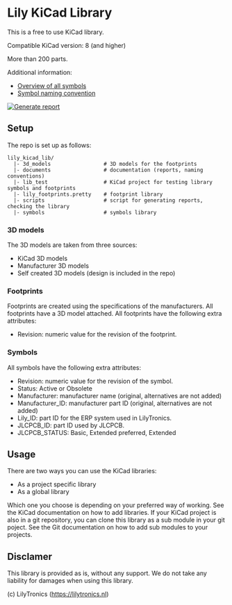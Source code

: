 # Lily KiCad Library

This is a free to use KiCad library.

Compatible KiCad version: 8 (and higher)

More than 200 parts.

Additional information:

* [Overview of all symbols](https://htmlpreview.github.io/?https://github.com/LilyTronics/lily-kicad-lib/blob/main/documents/symbols_report.html)
* [Symbol naming convention](documents/symbol_naming.md)

[![Generate report](https://github.com/LilyTronics/lily_kicad_lib/actions/workflows/generate_report.yml/badge.svg)](https://github.com/LilyTronics/lily_kicad_lib/actions/workflows/generate_report.yml)

## Setup

The repo is set up as follows:

```
lily_kicad_lib/
  |- 3d_models                 # 3D models for the footprints
  |- documents                 # documentation (reports, naming conventions)
  |- lib_test                  # KiCad project for testing library symbols and footprints
  |- lily_footprints.pretty    # footprint library
  |- scripts                   # script for generating reports, checking the library
  |- symbols                   # symbols library
```

### 3D models

The 3D models are taken from three sources:

* KiCad 3D models
* Manufacturer 3D models
* Self created 3D models (design is included in the repo)

### Footprints

Footprints are created using the specifications of the manufacturers.
All footprints have a 3D model attached.
All footprints have the following extra attributes:

* Revision: numeric value for the revision of the footprint.

### Symbols

All symbols have the following extra attributes:

* Revision: numeric value for the revision of the symbol.
* Status: Active or Obsolete
* Manufacturer: manufacturer name (original, alternatives are not added)
* Manufacturer_ID: manufacturer part ID (original, alternatives are not added)
* Lily_ID: part ID for the ERP system used in LilyTronics.
* JLCPCB_ID: part ID used by JLCPCB.
* JLCPCB_STATUS: Basic, Extended preferred, Extended

## Usage

There are two ways you can use the KiCad libraries:

* As a project specific library
* As a global library

Which one you choose is depending on your preferred way of working. See the KiCad documentation on how to add libraries.
If your KiCad project is also in a git repository, you can clone this library as a sub module in your git poject.
See the Git documentation on how to add sub modules to your projects.

## Disclamer

This library is provided as is, without any support.
We do not take any liability for damages when using this library.

(c) LilyTronics (https://lilytronics.nl)
